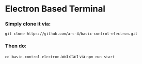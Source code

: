 # Electron Based Terminal
### Simply clone it via:
 `git clone https://github.com/ars-4/basic-control-electron.git`
<br>

### Then do:
`cd basic-control-electron`
and start via 
`npm run start`